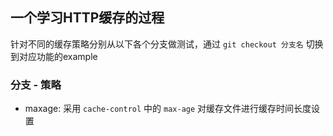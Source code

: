 ## 一个学习HTTP缓存的过程

针对不同的缓存策略分别从以下各个分支做测试，通过 `git checkout 分支名` 切换到对应功能的example

### 分支 - 策略

* maxage: 采用 `cache-control` 中的 `max-age` 对缓存文件进行缓存时间长度设置

